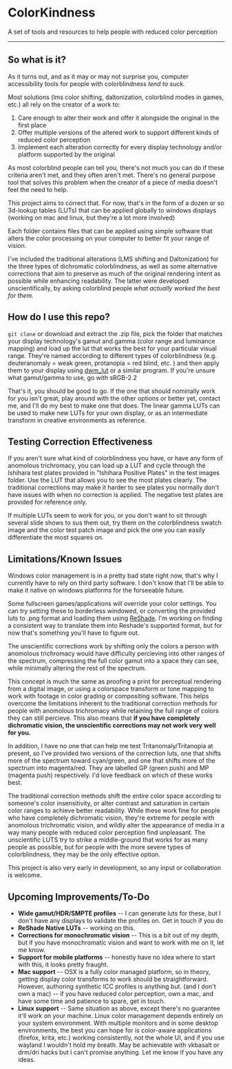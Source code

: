 # ColorKindness

A set of tools and resources to help people with reduced color perception

***

## So what is it?

As it turns out, and as it may or may not surprise you, computer accessibility tools for people with colorblindness *tend to suck.*

Most solutions (lms color shifting, daltonization, colorblind modes in games, etc.) all rely on the creator of a work to:

1. Care enough to alter their work and offer it alongside the original in the first place
2. Offer multiple versions of the altered work to support different kinds of reduced color perception
3. Implement each alteration correctly for every display technology and/or platform supported by the original

As most colorblind people can tell you, there's not much you can do if these criteria aren't met, and they often aren't met. There's no general purpose tool that solves this problem when the creator of a piece of media doesn't feel the need to help.

This project aims to correct that. For now, that's in the form of a dozen or so 3d-lookup tables (LUTs) that can be applied globally to windows displays (working on mac and linux, but they're a lot more involved)

Each folder contains files that can be applied using simple software that alters the color processing on your computer to better fit your range of vision. 

I've included the traditional alterations (LMS shifting and Daltonization) for the three types of dichromatic colorblindness, as well as some alternative corrections that aim to preserve as much of the original rendering intent as possible while enhancing readability. The latter were developed unscientifically, by asking colorblind people *what actually worked the best for them.*


## How do I use this repo?

`git clone` or download and extract the .zip file, pick the folder that matches your display technology's gamut and gamma (color range and luminance mapping) and load up the lut that works the best for your particular visual range. They're named according to different types of colorblindness (e.g. deuteranomaly = weak green, protanopia = red blind, etc. ) and then apply them to your display using [dwm_lut](https://github.com/lauralex/dwm_lut) or a similar program. If you're unsure what gamut/gamma to use, go with sRGB-2.2 

That's it, you should be good to go. If the one that should nominally work for you isn't great, play around with the other options or better yet, contact me, and I'll do my best to make one that does. The linear gamma LUTs can be used to make new LUTs for your own display, or as an intermediate transform in creative environments as reference.


## Testing Correction Effectiveness

If you aren't sure what kind of colorblindness you have, or have any form of anomolous trichromacy, you can load up a LUT and cycle through the Ishihara test plates provided in "Ishihara Positive Plates" in the test images folder. Use the LUT that allows you to see the most plates clearly. The traditional corrections may make it harder to see plates you normally don't have issues with when no correction is applied. The negative test plates are provided for reference only.

If multiple LUTs seem to work for you, or you don't want to sit through several slide shows to sus them out, try them on the colorblindness swatch image and the color test patch image and pick the one you can easily differentiate the most squares on. 

## Limitations/Known Issues
Windows color management is in a pretty bad state right now, that's why I currently have to rely on third party software. I don't know that I'll be able to make it native on windows platforms for the forseeable future.

Some fullscreen games/applications will override your color settings. You can try setting these to borderless windowed, or converting the provided luts to .png format and loading them using [ReShade](https://github.com/crosire/reshade). I'm working on finding a consistent way to translate them into Reshade's supported format, but for now that's something you'll have to figure out.

The unscientific corrections work by shifting only the colors a person with anomolous trichromacy would have difficulty percieving into other ranges of the spectrum, compressing the full color gamut into a space they can see, while minimally altering the rest of the spectrum.

This concept is much the same as proofing a print for perceptual rendering from a digital image, or using a colorspace transform or tone mapping to work with footage in color grading or compositing software. This helps overcome the limitations inherent to the traditional correction methods for people with anomolous trichromacy while retaining the full range of colors they can still percieve. This also means that **if you have completely dichromatic vision, the unscientific corrections may not work very well for you.**

In addition, I have no one that can help me test Tritanomaly/Tritanopia at present, so I've provided two versions of the correction luts, one that shifts more of the spectrum toward cyan/green, and one that shifts more of the spectrum into magenta/red. They are labelled GP (green push) and MP (magenta push) respectively. I'd love feedback on which of these works best. 

The traditional correction methods shift the entire color space according to someone's color insensitivity, or alter contrast and saturation in certain color ranges to achieve better readability. While these work fine for people who have completely dichromatic vision, they're extreme for people with anomolous trichromatic vision, and wildly alter the appearance of media in a way many people with reduced color perception find unpleasant. The unscientific LUTS try to strike a middle-ground that works for as many people as possible, but for people with the more severe types of colorblindness, they may be the only effective option.

This project is also very early in development, so any input or collaboration is welcome. 


## Upcoming Improvements/To-Do

+  **Wide gamut/HDR/SMPTE profiles** -- I can generate luts for these, but I don't have any displays to validate the profiles on. Get in touch if you do
+  **ReShade Native LUTs** -- working on this.
+  **Corrections for monochromatic vision** -- This is a bit out of my depth, but if you have monochromatic vision and want to work with me on it, let me know.
+  **Support for mobile platforms** -- honestly have no idea where to start with this, it looks pretty fraught.
+  **Mac support** -- OSX is a fully color managed platform, so in theory, getting display color transforms to work should be straightforward. However, authoring synthetic ICC profiles is anything but. (and I don't own a mac) -- if you have reduced color perception, own a mac, and have some time and patience to spare, get in touch.
+  **Linux support** -- Same situation as above, except there's no guarantee it'll work on your machine. Linux color management depends entirely on your system environment. With multiple monitors and in some desktop environments, the best you can hope for is color-aware applications (firefox, krita, etc.) working consistently, not the whole UI, and if you use wayland I wouldn't hold my breath. May be achievable with vkbasalt or drm/dri hacks but I can't promise anything. Let me know if you have any ideas.
